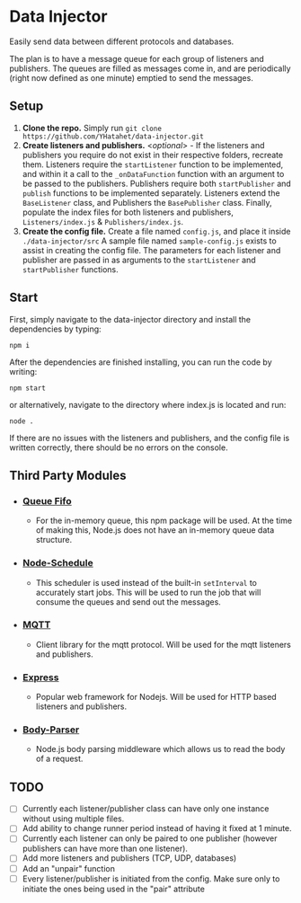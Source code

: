# Data Injector
Easily send data between different protocols and databases.

The plan is to have a message queue for each group of listeners and publishers. The queues are filled as messages come in, and are periodically (right now defined as one minute) emptied to send the messages. 


## Setup

1. **Clone the repo.** Simply run `git clone https://github.com/YHatahet/data-injector.git`
2. **Create listeners and publishers.** <_optional_> -  If the listeners and publishers you require do not exist in their respective folders, recreate them. Listeners require the `startListener` function to be implemented, and within it a call to the `_onDataFunction` function with an argument to be passed to the publishers. Publishers require both `startPublisher` and `publish` functions to be implemented separately. Listeners extend the `BaseListener` class, and Publishers the `BasePublisher` class. Finally, populate the index files for both listeners and publishers, `Listeners/index.js` & `Publishers/index.js`.
3. **Create the config file.** Create a file named `config.js`, and place it inside `./data-injector/src` A sample file named `sample-config.js` exists to assist in creating the config file. The parameters for each listener and publisher are passed in as arguments to the `startListener` and `startPublisher` functions.


## Start

First, simply navigate to the data-injector directory and install the dependencies by typing:
```
npm i
``` 
After the dependencies are finished installing, you can run the code by writing: 
```
npm start
``` 
or alternatively, navigate to the directory where index.js is located and run:
```
node .
```
If there are no issues with the listeners and publishers, and the config file is written correctly, there should be no errors on the console.



## Third Party Modules
* ### <u>[Queue Fifo](https://www.npmjs.com/package/queue-fifo)</u>
   *  For the in-memory queue, this npm package will be used. At the time of making this, Node.js does not have an in-memory queue data structure.

* ### <u>[Node-Schedule](https://www.npmjs.com/package/node-schedule)</u>
  * This scheduler is used instead of the built-in `setInterval` to accurately start jobs. This will be used to run the job that will consume the queues and send out the messages.

* ### <u>[MQTT](https://www.npmjs.com/package/mqtt)</u>
  * Client library for the mqtt protocol. Will be used for the mqtt listeners and publishers.

* ### <u>[Express](https://www.npmjs.com/package/express)</u>
  *  Popular web framework for Nodejs. Will be used for HTTP based listeners and publishers.

* ### <u>[Body-Parser](https://www.npmjs.com/package/body-parser)</u>
  * Node.js body parsing middleware which allows us to read the body of a request.

## TODO

- [ ] Currently each listener/publisher class can have only one instance without using multiple files. 
- [ ] Add ability to change runner period instead of having it fixed at 1 minute.
- [ ] Currently each listener can only be paired to one publisher (however publishers can have more than one listener).
- [ ] Add more listeners and publishers (TCP, UDP, databases)
- [ ] Add an "unpair" function
- [ ] Every listener/publisher is initiated from the config. Make sure only to initiate the ones being used in the "pair" attribute